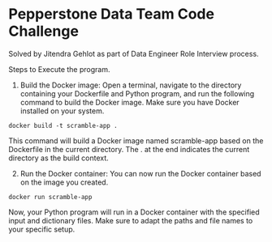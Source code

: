 # Pepperstone Data Team Code Challenge
Solved by Jitendra Gehlot as part of Data Engineer Role Interview process.

Steps to Execute the program.

1. Build the Docker image:
Open a terminal, navigate to the directory containing your Dockerfile and Python program, and run the following command to build the Docker image. Make sure you have Docker installed on your system.

`docker build -t scramble-app .`

This command will build a Docker image named scramble-app based on the Dockerfile in the current directory. The . at the end indicates the current directory as the build context.

2. Run the Docker container:
You can now run the Docker container based on the image you created.

`docker run scramble-app`

Now, your Python program will run in a Docker container with the specified input and dictionary files. Make sure to adapt the paths and file names to your specific setup.

